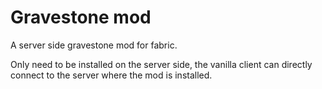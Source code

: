 # Gravestone mod

A server side gravestone mod for fabric.

Only need to be installed on the server side, the vanilla client can directly connect to the server where the mod is installed.